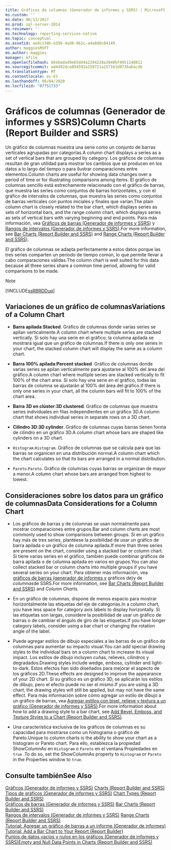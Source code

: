 ```yaml
---
title: Gráficos de columnas (Generador de informes y SSRS) | Microsoft Docs
ms.custom: ''
ms.date: 06/13/2017
ms.prod: sql-server-2014
ms.reviewer: ''
ms.technology: reporting-services-native
ms.topic: conceptual
ms.assetid: ae8c138b-e356-4ad8-862c-a4a8d0c04149
author: maggiesMSFT
ms.author: maggies
manager: kfile
ms.openlocfilehash: b6ebada49e65d44a2294228a3840bf4951140812
ms.sourcegitcommit: ad4d92dce894592a259721a1571b1d8736abacdb
ms.translationtype: MT
ms.contentlocale: es-ES
ms.lasthandoff: 08/04/2020
ms.locfileid: "87751733"
---
```

# <a name="column-charts-report-builder-and-ssrs"></a><span data-ttu-id="6affc-102">Gráficos de columnas (Generador de informes y SSRS)</span><span class="sxs-lookup"><span data-stu-id="6affc-102">Column Charts (Report Builder and SSRS)</span></span>
  <span data-ttu-id="6affc-103">Un gráfico de columnas muestra una serie como un conjunto de barras verticales agrupadas por categorías.</span><span class="sxs-lookup"><span data-stu-id="6affc-103">A column chart displays a series as a set of vertical bars that are grouped by category.</span></span> <span data-ttu-id="6affc-104">Los gráficos de columnas resultan de gran utilidad para mostrar los cambios que se producen en los datos a lo largo del tiempo o para ilustrar comparaciones entre elementos.</span><span class="sxs-lookup"><span data-stu-id="6affc-104">Column charts are useful for showing data changes over a period of time or for illustrating comparisons among items.</span></span> <span data-ttu-id="6affc-105">El gráfico de columnas sencillo está estrechamente relacionado con el gráfico de barras, que muestra las series como conjuntos de barras horizontales, y con el gráfico de intervalos de columnas, que muestra las series como conjuntos de barras verticales con puntos iniciales y finales que varían.</span><span class="sxs-lookup"><span data-stu-id="6affc-105">The plain column chart is closely related to the bar chart, which displays series as sets of horizontal bars, and the range column chart, which displays series as sets of vertical bars with varying beginning and end points.</span></span> <span data-ttu-id="6affc-106">Para más información, vea [Gráficos de barras &#40;Generador de informes y SSRS&#41;](charts-report-builder-and-ssrs.md) y [Rangos de intervalos &#40;Generador de informes y SSRS&#41;](range-charts-report-builder-and-ssrs.md).</span><span class="sxs-lookup"><span data-stu-id="6affc-106">For more information, see [Bar Charts &#40;Report Builder and SSRS&#41;](charts-report-builder-and-ssrs.md) and [Range Charts &#40;Report Builder and SSRS&#41;](range-charts-report-builder-and-ssrs.md).</span></span>  
  
 <span data-ttu-id="6affc-107">El gráfico de columnas se adapta perfectamente a estos datos porque las tres series comparten un período de tiempo común, lo que permite llevar a cabo comparaciones válidas.</span><span class="sxs-lookup"><span data-stu-id="6affc-107">The column chart is well suited for this data because all three series share a common time period, allowing for valid comparisons to be made.</span></span>  
  
> [!NOTE]  
>  [!INCLUDE[ssRBRDDup](../../includes/ssrbrddup-md.md)]  
  
## <a name="variations-of-a-column-chart"></a><span data-ttu-id="6affc-108">Variaciones de un gráfico de columnas</span><span class="sxs-lookup"><span data-stu-id="6affc-108">Variations of a Column Chart</span></span>  
  
-   <span data-ttu-id="6affc-109">**Barra apilada**:</span><span class="sxs-lookup"><span data-stu-id="6affc-109">**Stacked**.</span></span> <span data-ttu-id="6affc-110">Gráfico de columnas donde varias series se apilan verticalmente.</span><span class="sxs-lookup"><span data-stu-id="6affc-110">A column chart where multiple series are stacked vertically.</span></span> <span data-ttu-id="6affc-111">Si solo hay una serie en el gráfico; la columna apilada se mostrará igual que un gráfico de columnas.</span><span class="sxs-lookup"><span data-stu-id="6affc-111">If there is only one series in your chart, the stacked column chart will display the same as a column chart.</span></span>  
  
-   <span data-ttu-id="6affc-112">**Barra 100% apilada**:</span><span class="sxs-lookup"><span data-stu-id="6affc-112">**Percent stacked**.</span></span> <span data-ttu-id="6affc-113">Gráfico de columnas donde varias series se apilan verticalmente para ajustarse al 100% del área del gráfico.</span><span class="sxs-lookup"><span data-stu-id="6affc-113">A column chart where multiple series are stacked vertically to fit 100% of the chart area.</span></span> <span data-ttu-id="6affc-114">Si solo hay una serie en el gráfico, todas las barras de columna se ajustarán al 100% del área del gráfico.</span><span class="sxs-lookup"><span data-stu-id="6affc-114">If there is only one series in your chart, all the column bars will fit to 100% of the chart area.</span></span>  
  
-   <span data-ttu-id="6affc-115">**Barra 3D en clúster**:</span><span class="sxs-lookup"><span data-stu-id="6affc-115">**3D clustered**.</span></span> <span data-ttu-id="6affc-116">Gráfico de columnas que muestra series individuales en filas independientes en un gráfico 3D.</span><span class="sxs-lookup"><span data-stu-id="6affc-116">A column chart that shows individual series in separate rows on a 3D chart.</span></span>  
  
-   <span data-ttu-id="6affc-117">**Cilindro 3D**:</span><span class="sxs-lookup"><span data-stu-id="6affc-117">**3D cylinder**.</span></span> <span data-ttu-id="6affc-118">Gráfico de columnas cuyas barras tienen forma de cilindro en un gráfico 3D.</span><span class="sxs-lookup"><span data-stu-id="6affc-118">A column chart whose bars are shaped like cylinders on a 3D chart.</span></span>  
  
-   <span data-ttu-id="6affc-119">`Histogram`.</span><span class="sxs-lookup"><span data-stu-id="6affc-119">`Histogram`.</span></span> <span data-ttu-id="6affc-120">Gráfico de columnas que se calcula para que las barras se organicen en una distribución normal.</span><span class="sxs-lookup"><span data-stu-id="6affc-120">A column chart which the chart calculates so that its bars are arranged in a normal distribution.</span></span>  
  
-   <span data-ttu-id="6affc-121">`Pareto`.</span><span class="sxs-lookup"><span data-stu-id="6affc-121">`Pareto`.</span></span> <span data-ttu-id="6affc-122">Gráfico de columnas cuyas barras se organizan de mayor a menor.</span><span class="sxs-lookup"><span data-stu-id="6affc-122">A column chart whose bars are arranged from highest to lowest.</span></span>  
  
## <a name="data-considerations-for-a-column-chart"></a><span data-ttu-id="6affc-123">Consideraciones sobre los datos para un gráfico de columnas</span><span class="sxs-lookup"><span data-stu-id="6affc-123">Data Considerations for a Column Chart</span></span>  
  
-   <span data-ttu-id="6affc-124">Los gráficos de barras y de columnas se usan normalmente para mostrar comparaciones entre grupos.</span><span class="sxs-lookup"><span data-stu-id="6affc-124">Bar and column charts are most commonly used to show comparisons between groups.</span></span> <span data-ttu-id="6affc-125">Si en un gráfico hay más de tres series, plantéese la posibilidad de usar un gráfico de barra apilada o un gráfico de columna apilada.</span><span class="sxs-lookup"><span data-stu-id="6affc-125">If more than three series are present on the chart, consider using a stacked bar or column chart.</span></span> <span data-ttu-id="6affc-126">Si tiene varias series en el gráfico, también puede combinar gráficos de barra apilada o de columna apilada en varios en grupos.</span><span class="sxs-lookup"><span data-stu-id="6affc-126">You can also collect stacked bar or column charts into multiple groups if you have several series on your chart.</span></span> <span data-ttu-id="6affc-127">Para obtener más información, vea [gráficos de barras &#40;generador de informes y](charts-report-builder-and-ssrs.md) gráficos de&#41;y de *columnas*de SSRS.</span><span class="sxs-lookup"><span data-stu-id="6affc-127">For more information, see [Bar Charts &#40;Report Builder and SSRS&#41;](charts-report-builder-and-ssrs.md) and *Column Charts*.</span></span>  
  
-   <span data-ttu-id="6affc-128">En un gráfico de columnas, dispone de menos espacio para mostrar horizontalmente las etiquetas del eje de categorías.</span><span class="sxs-lookup"><span data-stu-id="6affc-128">In a column chart, you have less space for category axis labels to display horizontally.</span></span> <span data-ttu-id="6affc-129">Si las etiquetas son largas, considere la posibilidad de usar un gráfico de barras o de cambiar el ángulo de giro de las etiquetas.</span><span class="sxs-lookup"><span data-stu-id="6affc-129">If you have longer category labels, consider using a bar chart or changing the rotation angle of the label.</span></span>  
  
-   <span data-ttu-id="6affc-130">Puede agregar estilos de dibujo especiales a las barras de un gráfico de columnas para aumentar su impacto visual.</span><span class="sxs-lookup"><span data-stu-id="6affc-130">You can add special drawing styles to the individual bars on a column chart to increase its visual impact.</span></span> <span data-ttu-id="6affc-131">Los estilos de dibujo incluyen cuñas, relieves, cilindros y degradados.</span><span class="sxs-lookup"><span data-stu-id="6affc-131">Drawing styles include wedge, emboss, cylinder and light-to-dark.</span></span> <span data-ttu-id="6affc-132">Estos efectos han sido diseñados para mejorar el aspecto de los gráficos 2D.</span><span class="sxs-lookup"><span data-stu-id="6affc-132">These effects are designed to improve the appearance of your 2D chart.</span></span> <span data-ttu-id="6affc-133">Si su gráfico es un gráfico 3D, se aplicarán los estilos de dibujo, pero el efecto puede no ser el mismo.</span><span class="sxs-lookup"><span data-stu-id="6affc-133">If you are using a 3D chart, the drawing styles will still be applied, but may not have the same effect.</span></span> <span data-ttu-id="6affc-134">Para más información sobre cómo agregar un estilo de dibujo a un gráfico de barras, vea [Agregar estilos con bisel, relieve y textura a un gráfico &#40;Generador de informes y SSRS&#41;](chart-effects-add-bevel-emboss-or-texture-report-builder.md).</span><span class="sxs-lookup"><span data-stu-id="6affc-134">For more information about how to add a drawing style to a bar chart, see [Add Bevel, Emboss, and Texture Styles to a Chart &#40;Report Builder and SSRS&#41;](chart-effects-add-bevel-emboss-or-texture-report-builder.md).</span></span>  
  
-   <span data-ttu-id="6affc-135">Una característica exclusiva de los gráficos de columnas es su capacidad para mostrarse como un histograma o gráfico de Pareto.</span><span class="sxs-lookup"><span data-stu-id="6affc-135">Unique to column charts is the ability to show your chart as a histogram or Pareto chart.</span></span> <span data-ttu-id="6affc-136">Para ello, establezca la propiedad ShowColumnAs en `Histogram` o `Pareto` en el ventana Propiedades en `true` .</span><span class="sxs-lookup"><span data-stu-id="6affc-136">To do so, set the ShowColumnAs property to `Histogram` or `Pareto` in the Properties window to `true`.</span></span>  
  
## <a name="see-also"></a><span data-ttu-id="6affc-137">Consulte también</span><span class="sxs-lookup"><span data-stu-id="6affc-137">See Also</span></span>  
 <span data-ttu-id="6affc-138">[Gráficos &#40;Generador de informes y SSRS&#41;](charts-report-builder-and-ssrs.md) </span><span class="sxs-lookup"><span data-stu-id="6affc-138">[Charts &#40;Report Builder and SSRS&#41;](charts-report-builder-and-ssrs.md) </span></span>  
 <span data-ttu-id="6affc-139">[Tipos de gráficos &#40;Generador de informes y SSRS&#41;](chart-types-report-builder-and-ssrs.md) </span><span class="sxs-lookup"><span data-stu-id="6affc-139">[Chart Types &#40;Report Builder and SSRS&#41;](chart-types-report-builder-and-ssrs.md) </span></span>  
 <span data-ttu-id="6affc-140">[Gráficos de barras &#40;Generador de informes y SSRS&#41;](charts-report-builder-and-ssrs.md) </span><span class="sxs-lookup"><span data-stu-id="6affc-140">[Bar Charts &#40;Report Builder and SSRS&#41;](charts-report-builder-and-ssrs.md) </span></span>  
 <span data-ttu-id="6affc-141">[Rangos de intervalos &#40;Generador de informes y SSRS&#41;](range-charts-report-builder-and-ssrs.md) </span><span class="sxs-lookup"><span data-stu-id="6affc-141">[Range Charts &#40;Report Builder and SSRS&#41;](range-charts-report-builder-and-ssrs.md) </span></span>  
 <span data-ttu-id="6affc-142">[Tutorial: Agregar un gráfico de barras a un informe &#40;Generador de informes&#41;](../tutorial-add-a-bar-chart-to-your-report-report-builder.md) </span><span class="sxs-lookup"><span data-stu-id="6affc-142">[Tutorial: Add a Bar Chart to Your Report &#40;Report Builder&#41;](../tutorial-add-a-bar-chart-to-your-report-report-builder.md) </span></span>  
 [<span data-ttu-id="6affc-143">Puntos de datos vacíos y nulos en los gráficos &#40;Generador de informes y SSRS&#41;</span><span class="sxs-lookup"><span data-stu-id="6affc-143">Empty and Null Data Points in Charts &#40;Report Builder and SSRS&#41;</span></span>](empty-and-null-data-points-in-charts-report-builder-and-ssrs.md)  
  
  
